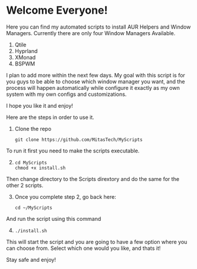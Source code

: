 # Welcome Everyone!
Here you can find my automated scripts to install AUR Helpers and Window Managers.
Currently there are only four Window Managers Available. 
1) Qtile
2) Hyprland
3) XMonad
4) BSPWM

I plan to add more within the next few days.
My goal with this script is for you guys to be able to choose which window manager you want,
and the process will happen automatically while configure it exactly as my own system with my own configs
and customizations.

I hope you like it and enjoy!

Here are the steps in order to use it.

1) Clone the repo
    ```
    git clone https://github.com/MitasTech/MyScripts
    ```

To run it first you need to make the scripts executable.

2) ```
   cd MyScripts
   chmod +x install.sh
   ```
Then change directory to the Scripts dirextory and do the same for the other 2 scripts.

3) Once you complete step 2, go back here:
   ```
   cd ~/MyScripts
   ```
And run the script using this command

   4)
        ```
       ./install.sh
        ```
This will start the script and you are going to have a few option where you can choose from.
Select which one would you like, and thats it!

Stay safe and enjoy!
